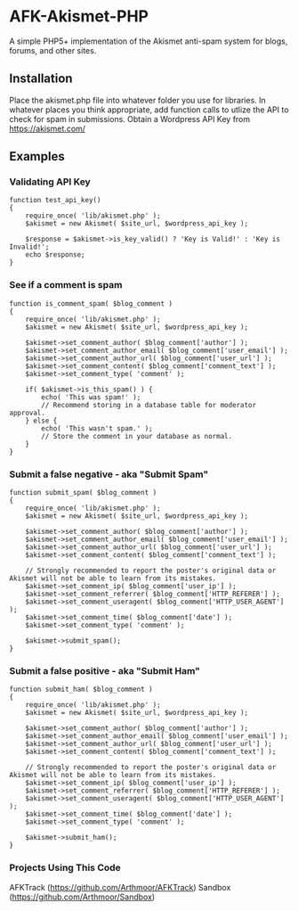 # AFK-Akismet-PHP
A simple PHP5+ implementation of the Akismet anti-spam system for blogs, forums, and other sites.

## Installation
Place the akismet.php file into whatever folder you use for libraries.
In whatever places you think appropriate, add function calls to utlize the API to check for spam in submissions.
Obtain a Wordpress API Key from https://akismet.com/

## Examples

### Validating API Key
	function test_api_key()
	{
		require_once( 'lib/akismet.php' );
		$akismet = new Akismet( $site_url, $wordpress_api_key );

		$response = $akismet->is_key_valid() ? 'Key is Valid!' : 'Key is Invalid!';
		echo $response;
	}

### See if a comment is spam
	function is_comment_spam( $blog_comment )
	{
		require_once( 'lib/akismet.php' );
		$akismet = new Akismet( $site_url, $wordpress_api_key );

		$akismet->set_comment_author( $blog_comment['author'] );
		$akismet->set_comment_author_email( $blog_comment['user_email'] );
		$akismet->set_comment_author_url( $blog_comment['user_url'] );
		$akismet->set_comment_content( $blog_comment['comment_text'] );
		$akismet->set_comment_type( 'comment' );

		if( $akismet->is_this_spam() ) {
			echo( 'This was spam!' );
			// Recommend storing in a database table for moderator approval.
		} else {
			echo( 'This wasn't spam.' );
			// Store the comment in your database as normal.
		}
	}

### Submit a false negative - aka "Submit Spam"
	function submit_spam( $blog_comment )
	{
		require_once( 'lib/akismet.php' );
		$akismet = new Akismet( $site_url, $wordpress_api_key );

		$akismet->set_comment_author( $blog_comment['author'] );
		$akismet->set_comment_author_email( $blog_comment['user_email'] );
		$akismet->set_comment_author_url( $blog_comment['user_url'] );
		$akismet->set_comment_content( $blog_comment['comment_text'] );

		// Strongly recommended to report the poster's original data or Akismet will not be able to learn from its mistakes.
		$akismet->set_comment_ip( $blog_comment['user_ip'] );
		$akismet->set_comment_referrer( $blog_comment['HTTP_REFERER'] );
		$akismet->set_comment_useragent( $blog_comment['HTTP_USER_AGENT'] );
		$akismet->set_comment_time( $blog_comment['date'] );
		$akismet->set_comment_type( 'comment' );

		$akismet->submit_spam();
	}

### Submit a false positive - aka "Submit Ham"
	function submit_ham( $blog_comment )
	{
		require_once( 'lib/akismet.php' );
		$akismet = new Akismet( $site_url, $wordpress_api_key );

		$akismet->set_comment_author( $blog_comment['author'] );
		$akismet->set_comment_author_email( $blog_comment['user_email'] );
		$akismet->set_comment_author_url( $blog_comment['user_url'] );
		$akismet->set_comment_content( $blog_comment['comment_text'] );

		// Strongly recommended to report the poster's original data or Akismet will not be able to learn from its mistakes.
		$akismet->set_comment_ip( $blog_comment['user_ip'] );
		$akismet->set_comment_referrer( $blog_comment['HTTP_REFERER'] );
		$akismet->set_comment_useragent( $blog_comment['HTTP_USER_AGENT'] );
		$akismet->set_comment_time( $blog_comment['date'] );
		$akismet->set_comment_type( 'comment' );

		$akismet->submit_ham();
	}

### Projects Using This Code

AFKTrack (https://github.com/Arthmoor/AFKTrack)
Sandbox (https://github.com/Arthmoor/Sandbox)
